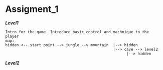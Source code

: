 # Assigment_1




***Level1***
```
Intro for the game. Introduce basic control and machnique to the player
map:
hidden <-- start point --> jungle --> mountain  |--> hidden
                                                |--> cave --> level2
                                                      |--> hidden
```

***Level2***
```
     
     
